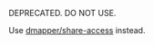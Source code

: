 DEPRECATED. DO NOT USE.

Use [dmapper/share-access](https://github.com/dmapper/share-access) instead.
